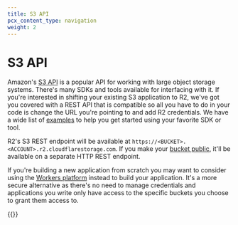 ```yaml
---
title: S3 API
pcx_content_type: navigation
weight: 2
---
```


# S3 API

Amazon's [S3 API](https://docs.aws.amazon.com/AmazonS3/latest/API) is a popular API for working with
large object storage systems. There's many SDKs and tools available for interfacing with it. If
you're interested in shifting your existing S3 application to R2, we've got you covered with a REST
API that is compatible so all you have to do in your code is change the URL you're pointing to and
add R2 credentials. We have a wide list of [examples](/r2/examples/)
to help you get started using your favorite SDK or tool.

R2's S3 REST endpoint will be available at `https://<BUCKET>.<ACCOUNT>.r2.cloudflarestorage.com`.
If you make your [bucket public](/r2/data-access/public-buckets/),
it'll be available on a separate HTTP REST endpoint.

If you're building a new application from scratch you may want to consider using the
[Workers platform](/r2/data-access/workers-api) instead to build your application. It's a more
secure alternative as there's no need to manage credentials and applications you write only have
access to the specific buckets you choose to grant them access to.

{{<directory-listing>}}